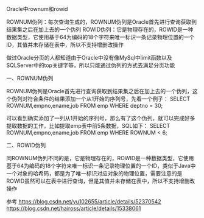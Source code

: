 Oracle中rownum和rowid


ROWNUM伪列：每次查询生成的，ROWNUM伪列是Oracle首先进行查询获取到结果集之后在加上去的一个伪列
ROWID伪列：它是物理存在的，ROWID是一种数据类型，它使用基于64为编码的18个字符来唯一标识一条记录物理位置的一个ID，其值并未存储在表中，所以不支持增删改操作



做过Oracle分页的人都知道由于Oracle中没有像MySql中limit函数以及SQLServer中的top关键字等，所以只能通过伪列的方式去满足分页功能


一、ROWNUM伪列

ROWNUM伪列是Oracle首先进行查询获取到结果集之后在加上去的一个伪列，这个伪列对符合条件的结果添加一个从1开始的序列号，先看一个例子：
SELECT ROWNUM,empno,ename,job FROM emp WHERE deptno = 30;

可以看到确实添加了一列从1开始的序列号，那么有了这个伪列，就可以完成好多提取数据的工作，比如提取emp表中前5条数据，SQL如下：
SELECT ROWNUM,empno,ename,job FROM emp WHERE ROWNUM < 6;


二、ROWID伪列

同ROWNUM伪列不同的是，它是物理存在的，ROWID是一种数据类型，它使用基于64为编码的18个字符来唯一标识一条记录物理位置的一个ID，类似于Java中一个对象的哈希码，都是为了唯一标识对应对象的物理位置，需要注意的是ROWID虽然可以在表中进行查询，但是其值并未存储在表中，所以不支持增删改操作








参考
https://blog.csdn.net/yu102655/article/details/52370542
https://blog.csdn.net/haiross/article/details/15338061


